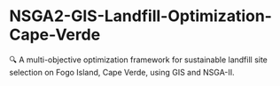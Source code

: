 # NSGA2-GIS-Landfill-Optimization-Cape-Verde
🔍 A multi-objective optimization framework for sustainable landfill site selection on Fogo Island, Cape Verde, using GIS and NSGA-II.
